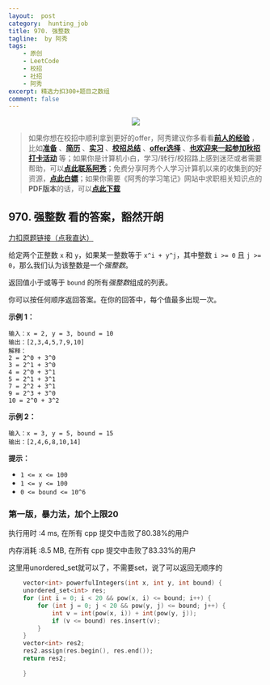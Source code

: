 ```yaml
---
layout:  post
category:  hunting_job
title: 970. 强整数
tagline:  by 阿秀
tags:
    - 原创
    - LeetCode
    - 校招
    - 社招
    - 阿秀
excerpt: 精选力扣300+题目之数组
comment: false
---
```




<div align="center">
  <a href="/notes/05-xiustar/01-xiustar_reading_guide/01-introduce.html#阿秀组建了一个校招学习圈子">
      <img src="https://axiu-image-bed.oss-cn-shanghai.aliyuncs.com/img/202206190108471.png">
  </a></div>



> 如果你想在校招中顺利拿到更好的offer，阿秀建议你多看看<font style="font-weight:bold; color:#4169E1;text-decoration:underline;">[前人的经验](/notes/05-xiustar/01-xiustar_reading_guide/01-introduce.md)</font> ，比如<font style="font-weight:bold; color:#4169E1;text-decoration:underline;">[准备](/notes/05-xiustar/02-campus_prepare/02-01-校招重要时间点科普.md)</font> 、<font style="font-weight:bold; color:#4169E1;text-decoration:underline;">[简历](/notes/05-xiustar/03-resume/01-00-简历开篇词.md)</font> 、<font style="font-weight:bold; color:#4169E1;text-decoration:underline;">[实习](/notes/05-xiustar/04-school_practice/20220320-从公司角度来看，为什么要招实习生.md)</font> 、<font style="font-weight:bold; color:#4169E1;text-decoration:underline;">[校招总结](/notes/05-xiustar/05-campus_recruitment/2020-12-16-双非渣硕的秋招之路总结（已拿抖音研发岗SP）.md)</font> 、<font style="font-weight:bold; color:#4169E1;text-decoration:underline;">[offer选择](/notes/05-xiustar/06-offer/01-offer_choose.md)</font> 、<font style="font-weight:bold; color:#4169E1;text-decoration:underline;">[也欢迎来一起参加秋招打卡活动](/notes/05-xiustar/01-xiustar_reading_guide/01-introduce.html#阿秀组建了一个校招学习圈子)</font> 等；如果你是计算机小白，学习/转行/校招路上感到迷茫或者需要帮助，可以<font style="font-weight:bold; color:#4169E1;text-decoration:underline;">[点此联系阿秀](/notes/08-other/02-question.md#_4、阿秀-如何才能联系到你)</font>；免费分享阿秀个人学习计算机以来的收集到的好资源，<font style="font-weight:bold; color:#4169E1;text-decoration:underline;">[点此白嫖](/notes/07-resources/01-free/01-introduce.md)</font>；如果你需要《阿秀的学习笔记》网站中求职相关知识点的**PDF版本**的话，可以<font style="font-weight:bold; color:#4169E1;text-decoration:underline;">[点此下载](/notes/08-other/02-question.md#_5、如何下载阿秀的学习笔记内容pdf版本)</font> 





## 970. 强整数   看的答案，豁然开朗

[力扣原题链接（点我直达）](https://leetcode-cn.com/problems/powerful-integers/)

给定两个正整数 `x` 和 `y`，如果某一整数等于 `x^i + y^j`，其中整数 `i >= 0` 且 `j >= 0`，那么我们认为该整数是一个*强整数*。

返回值小于或等于 `bound` 的所有*强整数*组成的列表。

你可以按任何顺序返回答案。在你的回答中，每个值最多出现一次。

 

**示例 1：**

```
输入：x = 2, y = 3, bound = 10
输出：[2,3,4,5,7,9,10]
解释： 
2 = 2^0 + 3^0
3 = 2^1 + 3^0
4 = 2^0 + 3^1
5 = 2^1 + 3^1
7 = 2^2 + 3^1
9 = 2^3 + 3^0
10 = 2^0 + 3^2
```

**示例 2：**

```
输入：x = 3, y = 5, bound = 15
输出：[2,4,6,8,10,14]
```

 

**提示：**

- `1 <= x <= 100`
- `1 <= y <= 100`
- `0 <= bound <= 10^6`





### 第一版，暴力法，加个上限20



执行用时 :4 ms, 在所有 cpp 提交中击败了80.38%的用户

内存消耗 :8.5 MB, 在所有 cpp 提交中击败了83.33%的用户



这里用unordered_set就可以了，不需要set，说了可以返回无顺序的

```c++
    vector<int> powerfulIntegers(int x, int y, int bound) {
    unordered_set<int> res;
	for (int i = 0; i < 20 && pow(x, i) <= bound; i++) {
		for (int j = 0; j < 20 && pow(y, j) <= bound; j++) {
			int v = int(pow(x, i)) + int(pow(y, j));
			if (v <= bound) res.insert(v);
		}
	}
	vector<int> res2;
	res2.assign(res.begin(), res.end());
	return res2;
        
    }
```

<p id="独一无二的出现次数"></p>

